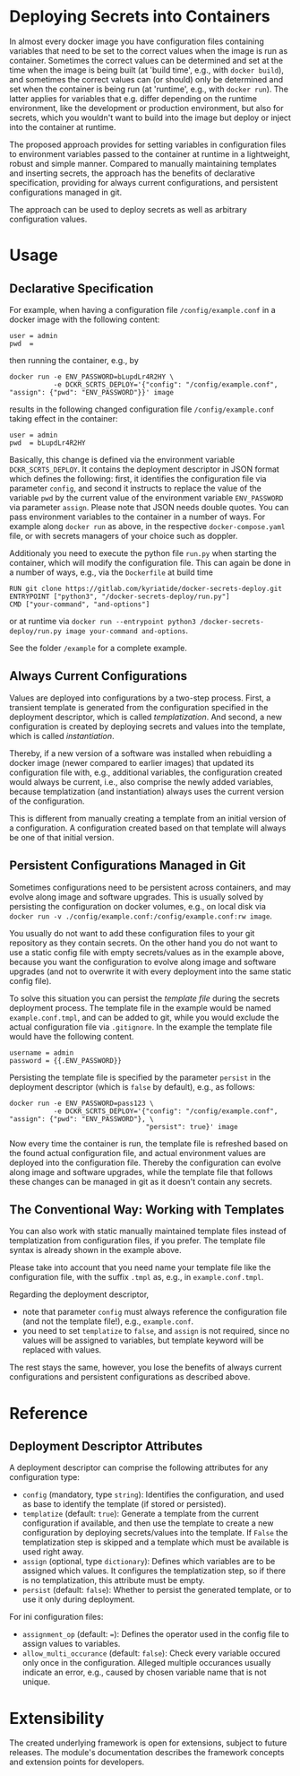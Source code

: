# Deploying Secrets into Containers

In almost every docker image you have configuration files containing variables that need to be set to the correct values 
when the image is run as container. Sometimes the correct values can be determined and set at the time when the image is
being built (at 'build time', e.g., with `docker build`), and sometimes the correct values can (or should) only be determined and set when the 
container is being run (at 'runtime', e.g., with `docker run`).
The latter applies for variables that e.g. differ depending on the runtime environment, like the development or production environment,
but also for secrets, which you wouldn't want to build into the image but deploy or inject into the container at runtime.

The proposed approach provides for setting variables in configuration files to environment variables passed to the 
container at runtime in a lightweight, robust and simple manner.
Compared to manually maintaining templates and inserting secrets, the approach has the benefits of
declarative specification, providing for always current configurations, and persistent configurations managed in git.

The approach can be used to deploy secrets as well as arbitrary configuration values.

# Usage

## Declarative Specification

For example, when having a configuration file `/config/example.conf` in a docker image with the following content:

```
user = admin
pwd  = 
```

then running the container, e.g., by

```
docker run -e ENV_PASSWORD=bLupdLr4R2HY \
           -e DCKR_SCRTS_DEPLOY='{"config": "/config/example.conf", "assign": {"pwd": "ENV_PASSWORD"}}' image
```

results in the following changed configuration file `/config/example.conf` taking effect in the container:

```
user = admin
pwd  = bLupdLr4R2HY
```

Basically, this change is defined via the environment variable `DCKR_SCRTS_DEPLOY`. It contains the deployment descriptor in JSON format which defines
the following: first, it identifies the configuration file via parameter `config`, and second it instructs to replace the value of the variable `pwd` by 
the current value of the environment variable `ENV_PASSWORD` via parameter `assign`. Please note that JSON needs double quotes.
You can pass environment variables to the container in a number of ways. For example 
along `docker run` as above, in the respective `docker-compose.yaml` file, or with secrets managers of your choice such as doppler.

Additionaly you need to execute the python file `run.py` when starting the container, which will modify the configuration file. 
This can again be done in a number of ways, e.g., via the `Dockerfile` at build time

```
RUN git clone https://gitlab.com/kyriatide/docker-secrets-deploy.git
ENTRYPOINT ["python3", "/docker-secrets-deploy/run.py"]
CMD ["your-command", "and-options"]
```

or at runtime via `docker run --entrypoint python3 /docker-secrets-deploy/run.py image your-command and-options`.

See the folder `/example` for a complete example.

## Always Current Configurations

Values are deployed into configurations by a two-step process.
First, a transient template is generated from the configuration specified in the deployment descriptor,
which is called *templatization*. And second, a new configuration is created by deploying secrets and 
values into the template, which is called *instantiation*.

Thereby, if a new version of a software was installed when rebuidling a docker image (newer compared to earlier images) 
that updated its configuration file with, e.g., additional variables, the configuration created 
would always be current, i.e., also comprise the newly added variables, because templatization (and instantiation) 
always uses the current version of the configuration.

This is different from manually creating a template from an initial version of a configuration. A configuration created
based on that template will always be one of that initial version.

## Persistent Configurations Managed in Git

Sometimes configurations need to be persistent across containers, and may evolve along image and software upgrades.
This is usually solved by persisting the configuration on docker volumes, e.g., on local disk via 
`docker run -v ./config/example.conf:/config/example.conf:rw image`.

You usually do not want to add these configuration files to your git repository as they contain secrets. 
On the other hand you do not want to use a static config file with empty secrets/values as in the example above, 
because you want the configuration to evolve along image and software upgrades (and not to 
overwrite it with every deployment into the same static config file).

To solve this situation you can persist the *template file* during the secrets deployment process. The
template file in the example would be named `example.conf.tmpl`, and can be added to git, while you would exclude
the actual configuration file via `.gitignore`. 
In the example the template file would have the following content.

```
username = admin
password = {{.ENV_PASSWORD}}
```

Persisting the template file is specified by the parameter `persist` in the deployment descriptor (which is `false` by
default), e.g., as follows:

```
docker run -e ENV_PASSWORD=pass123 \
           -e DCKR_SCRTS_DEPLOY='{"config": "/config/example.conf", "assign": {"pwd": "ENV_PASSWORD"}, \
                                  "persist": true}' image
```

Now every time the container is run, the template file is refreshed based on the found actual configuration file, and
actual environment values are deployed into the configuration file. Thereby the configuration can evolve along
image and software upgrades, while the template file that follows these changes can be managed in git as it doesn't
contain any secrets. 

## The Conventional Way: Working with Templates

You can also work with static manually maintained template files instead of templatization from configuration files,
if you prefer. The template file syntax is already shown in the example above.

Please take into account that you need name your template file like the configuration file, 
with the suffix `.tmpl` as, e.g., in `example.conf.tmpl`. 

Regarding the deployment descriptor,
* note that parameter `config` must always reference the configuration file (and not the template file!), e.g., `example.conf`.
* you need to set `templatize` to `false`, and `assign` is not required, since no values will be assigned to variables, 
but template keyword will be replaced with values.

The rest stays the same, however, you lose the benefits of always current configurations and persistent configurations
as described above. 

# Reference

## Deployment Descriptor Attributes

A deployment descriptor can comprise the following attributes for any configuration type:

* `config` (mandatory, type `string`): Identifies the configuration, and used as base to identify the template (if stored or persisted).
* `templatize` (default: `true`):
Generate a template from the current configuration if available, and then use the 
template to create a new configuration by deploying secrets/values into the template. If `False` the templatization
step is skipped and a template which must be available is used right away.
* `assign` (optional, type `dictionary`): Defines which variables are to be assigned which values. It configures the templatization step,
so if there is no templatization, this attribute must be empty.
* `persist` (default: `false`): Whether to persist the generated template, or to use it only during deployment.

For ini configuration files:
* `assignment_op` (default: `=`): Defines the operator used in the config file to assign values to variables.
* `allow_multi_occurance` (default: `false`): Check every variable occured only once in the configuration. Alleged
multiple occurances usually indicate an error, e.g., caused by chosen variable name that is not unique.

# Extensibility

The created underlying framework is open for extensions, subject to future releases. The module's documentation 
describes the framework concepts and extension points for developers.